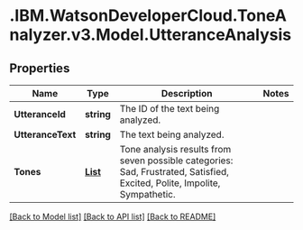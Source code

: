# .IBM.WatsonDeveloperCloud.ToneAnalyzer.v3.Model.UtteranceAnalysis
## Properties

Name | Type | Description | Notes
------------ | ------------- | ------------- | -------------
**UtteranceId** | **string** | The ID of the text being analyzed. | 
**UtteranceText** | **string** | The text being analyzed. | 
**Tones** | [**List<ToneScore>**](ToneScore.md) | Tone analysis results from seven possible categories: Sad, Frustrated, Satisfied, Excited, Polite, Impolite, Sympathetic. | 

[[Back to Model list]](../README.md#documentation-for-models) [[Back to API list]](../README.md#documentation-for-api-endpoints) [[Back to README]](../README.md)

